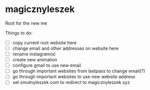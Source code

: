 # magicznyleszek

Root for the new me

Things to do:

* [ ] copy current root website here
* [ ] change email and other addresses on website here
* [ ] rename instagram(s)
* [ ] create new animation
* [ ] configure gmail to use new email
* [ ] go through important websites from lastpass to change email(?)
* [ ] go through important websites to use new website address
* [ ] set smutnyleszek.com to redirect to magicznyleszek.xyz
